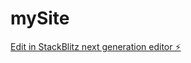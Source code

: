 # mySite

[Edit in StackBlitz next generation editor ⚡️](https://stackblitz.com/~/github.com/aojunhao123/mySite)